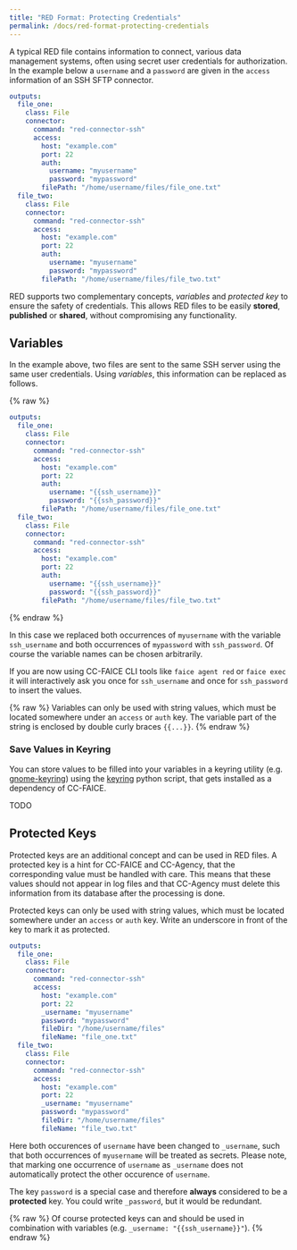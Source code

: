 ```yaml
---
title: "RED Format: Protecting Credentials"
permalink: /docs/red-format-protecting-credentials
---
```


A typical RED file contains information to connect, various data management systems, often using secret user credentials for authorization. In the example below a `username` and a `password` are given in the `access` information of an SSH SFTP connector.

```yaml
outputs:
  file_one:
    class: File
    connector:
      command: "red-connector-ssh"
      access:
        host: "example.com"
        port: 22
        auth:
          username: "myusername"
          password: "mypassword"
        filePath: "/home/username/files/file_one.txt"
  file_two:
    class: File
    connector:
      command: "red-connector-ssh"
      access:
        host: "example.com"
        port: 22
        auth:
          username: "myusername"
          password: "mypassword"
        filePath: "/home/username/files/file_two.txt"
```

RED supports two complementary concepts, *variables* and *protected key* to ensure the safety of credentials. This allows RED files to be easily **stored**, **published** or **shared**, without compromising any functionality.


## Variables

In the example above, two files are sent to the same SSH server using the same user credentials. Using *variables*, this information can be replaced as follows.

{% raw %}
```yaml
outputs:
  file_one:
    class: File
    connector:
      command: "red-connector-ssh"
      access:
        host: "example.com"
        port: 22
        auth:
          username: "{{ssh_username}}"
          password: "{{ssh_password}}"
        filePath: "/home/username/files/file_one.txt"
  file_two:
    class: File
    connector:
      command: "red-connector-ssh"
      access:
        host: "example.com"
        port: 22
        auth:
          username: "{{ssh_username}}"
          password: "{{ssh_password}}"
        filePath: "/home/username/files/file_two.txt"
```
{% endraw %}

In this case we replaced both occurrences of `myusername` with the variable `ssh_username` and both occurrences of `mypassword` with `ssh_password`. Of course the variable names can be chosen arbitrarily.

If you are now using CC-FAICE CLI tools like `faice agent red` or `faice exec` it will interactively ask you once for `ssh_username` and once for `ssh_password` to insert the values.

{% raw %}
Variables can only be used with string values, which must be located somewhere under an `access` or `auth` key. The variable part of the string is enclosed by double curly braces `{{...}}`.
{% endraw %}


### Save Values in Keyring

You can store values to be filled into your variables in a keyring utility (e.g. [gnome-keyring](https://wiki.gnome.org/action/show/Projects/GnomeKeyring?action=show&redirect=GnomeKeyring)) using the [keyring](https://github.com/jaraco/keyring) python script, that gets installed as a dependency of CC-FAICE.

TODO


## Protected Keys

Protected keys are an additional concept and can be used in RED files. A protected key is a hint for CC-FAICE and CC-Agency, that the corresponding value must be handled with care. This means that these values should not appear in log files and that CC-Agency must delete this information from its database after the processing is done.

Protected keys can only be used with string values, which must be located somewhere under an `access` or `auth` key. Write an underscore in front of the key to mark it as protected.

```yaml
outputs:
  file_one:
    class: File
    connector:
      command: "red-connector-ssh"
      access:
        host: "example.com"
        port: 22
        _username: "myusername"
        password: "mypassword"
        fileDir: "/home/username/files"
        fileName: "file_one.txt"
  file_two:
    class: File
    connector:
      command: "red-connector-ssh"
      access:
        host: "example.com"
        port: 22
        _username: "myusername"
        password: "mypassword"
        fileDir: "/home/username/files"
        fileName: "file_two.txt"
```

Here both occurences of `username` have been changed to `_username`, such that both occurrences of `myusername` will be treated as secrets. Please note, that marking one occurrence of `username` as `_username` does not automatically protect the other occurence of `username`.

The key `password` is a special case and therefore **always** considered to be a **protected** key. You could write `_password`, but it would be redundant.

{% raw %}
Of course protected keys can and should be used in combination with variables (e.g. `_username: "{{ssh_username}}"`).
{% endraw %}
